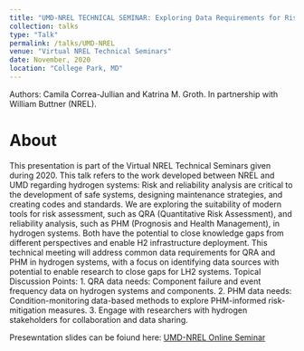 ```yaml
---
title: "UMD-NREL TECHNICAL SEMINAR: Exploring Data Requirements for Risk and Reliability Analysis in Hydrogen Systems."
collection: talks
type: "Talk"
permalink: /talks/UMD-NREL
venue: "Virtual NREL Technical Seminars"
date: November, 2020
location: "College Park, MD"
---
```


Authors: Camila Correa-Jullian and Katrina M. Groth. In partnership with William Buttner (NREL).  

About
======
This presentation is part of the Virtual NREL Technical Seminars given during 2020. This talk refers to the work developed between NREL and UMD regarding hydrogen systems: Risk and reliability analysis are critical to the development of safe systems, designing maintenance strategies, and creating codes and standards. We are exploring the suitability of modern tools for risk assessment, such as QRA (Quantitative Risk Assessment), and reliability analysis, such as PHM (Prognosis and Health Management), in hydrogen systems. Both have the potential to close knowledge gaps from different perspectives and enable H2 infrastructure deployment. This technical meeting will address common data requirements for QRA and PHM in hydrogen systems, with a focus on identifying data sources with potential to enable research to close gaps for LH2 systems. Topical Discussion Points: 1. QRA data needs: Component failure and event frequency data on hydrogen systems and components. 2. PHM data needs: Condition-monitoring data-based methods to explore PHM-informed risk-mitigation measures. 3. Engage with researchers with hydrogen stakeholders for collaboration and data sharing.

Presewntation slides can be foiund here: [UMD-NREL Online Seminar](https://github.com/CamCorreaJullian/CamCorreaJullian.github.io/files/8902919/UMD_NREL_Refs.pdf)
